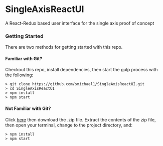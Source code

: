 # SingleAxisReactUI

A React-Redux based user interface for the single axis proof of concept


### Getting Started

There are two methods for getting started with this repo.

#### Familiar with Git?
Checkout this repo, install dependencies, then start the gulp process with the following:

```
> git clone https://github.com/smichael1/SingleAxisReactUI.git
> cd SingleAxisReactUI
> npm install
> npm start
```

#### Not Familiar with Git?
Click [here](https://github.com/smichael1/SingleAxisReactUI/releases) then download the .zip file.  Extract the contents of the zip file, then open your terminal, change to the project directory, and:

```
> npm install
> npm start
```
